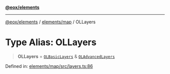 [**@eox/elements**](../../../README.md)

***

[@eox/elements](../../../modules.md) / [elements/map](../README.md) / OLLayers

# Type Alias: OLLayers

> **OLLayers** = [`OLBasicLayers`](OLBasicLayers.md) & [`OLAdvancedLayers`](OLAdvancedLayers.md)

Defined in: [elements/map/src/layers.ts:86](https://github.com/EOX-A/EOxElements/blob/c2bb4e92aa096bddddf8a8e6a886c6b8a56a516c/elements/map/src/layers.ts#L86)
